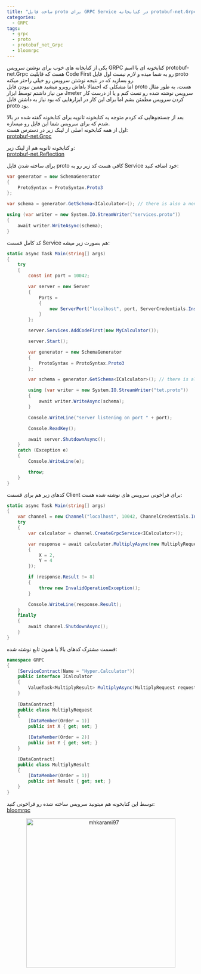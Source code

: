 ```yaml
---
title: "ساخت فایل proto برای GRPC Service در کتابخانه protobuf-net.Grpc"
categories:
  - GRPC
tags:
  - grpc
  - proto
  - protobuf_net_Grpc
  - bloomrpc
---
```


یکی از کتابخانه های خوب برای نوشتن سرویس GRPC کتابخونه ای با اسم protobuf-net.Grpc هست که قابلیت Code First رو به شما میده و لازم نیست اول فایل proto رو بسازید که در نتیجه نوشتن سرویس رو خیلی راحتر میکنه.  
اما مشکلی که احتمالا باهاش روبرو میشید همین نبودن فایل proto هست، به طور مثال من نیاز داشتم توسط ابزار Jmeter سرویس نوشته شده رو تست کنم و یا از درست کار کردن سرویس مطمئن بشم اما برای این کار در ابزارهایی که بود نیاز به داشتن فایل proto بود. 

بعد از جستجوهایی که کردم متوجه یه کتابخونه ثانویه برای کتابخونه گفته شده در بالا شدم که برای سرویس شما این فایل رو میسازه.  
اول از همه کتابخونه اصلی از لینک زیر در دسترس هست:  
[protobuf-net.Grpc](https://github.com/protobuf-net/protobuf-net.Grpc)  

و کتابخونه ثانویه هم از لینک زیر:  
[protobuf-net.Reflection](https://www.nuget.org/packages/protobuf-net.Reflection)  

برای ساخته شدن فایل proto کافی هست کد زیر رو به Service خود اضافه کنید:  

```c#
var generator = new SchemaGenerator
{
    ProtoSyntax = ProtoSyntax.Proto3
};

var schema = generator.GetSchema<ICalculator>(); // there is also a non-generic overload that takes Type

using (var writer = new System.IO.StreamWriter("services.proto"))
{
    await writer.WriteAsync(schema);
}
```

کد کامل قسمت Service هم بصورت زیر میشه:  

```c#
static async Task Main(string[] args)
{
    try
    {
        const int port = 10042;

        var server = new Server
        {
            Ports =
            {
                new ServerPort("localhost", port, ServerCredentials.Insecure)
            }
        };

        server.Services.AddCodeFirst(new MyCalculator());

        server.Start();

        var generator = new SchemaGenerator
        {
            ProtoSyntax = ProtoSyntax.Proto3
        };

        var schema = generator.GetSchema<ICalculator>(); // there is also a non-generic overload that takes Type

        using (var writer = new System.IO.StreamWriter("tet.proto"))
        {
            await writer.WriteAsync(schema);
        }

        Console.WriteLine("server listening on port " + port);

        Console.ReadKey();

        await server.ShutdownAsync();
    }
    catch (Exception e)
    {
        Console.WriteLine(e);

        throw;
    }
}
```

کدهای زیر هم برای قسمت Client برای فراخونی سرویس های نوشته شده هست:  

```c#
static async Task Main(string[] args)
{
    var channel = new Channel("localhost", 10042, ChannelCredentials.Insecure);
    try
    {
        var calculator = channel.CreateGrpcService<ICalculator>();

        var response = await calculator.MultiplyAsync(new MultiplyRequest
        {
            X = 2,
            Y = 4
        });

        if (response.Result != 8)
        {
            throw new InvalidOperationException();
        }

        Console.WriteLine(response.Result);
    }
    finally
    {
        await channel.ShutdownAsync();
    }
}
```

قسمت مشترک کدهای بالا یا همون تابع نوشته شده:  

```c#
namespace GRPC
{
    [ServiceContract(Name = "Hyper.Calculator")]
    public interface ICalculator
    {
        ValueTask<MultiplyResult> MultiplyAsync(MultiplyRequest request);
    }
    
    [DataContract]
    public class MultiplyRequest
    {
        [DataMember(Order = 1)]
        public int X { get; set; }

        [DataMember(Order = 2)]
        public int Y { get; set; }
    }

    [DataContract]
    public class MultiplyResult
    {
        [DataMember(Order = 1)]
        public int Result { get; set; }
    }
}
```

توسط این کتابخونه هم میتونید سرویس ساخته شده رو فراخونی کنید:  
[bloomrpc](https://github.com/uw-labs/bloomrpc)

<p align="center" >
  <img src="https://github.com/uw-labs/bloomrpc/raw/master/resources/editor-preview.gif" alt="mhkarami97" width="400" />
</p>
